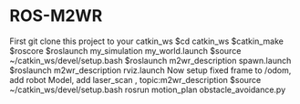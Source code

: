 # ROS-M2WR
First git clone this project to your catkin_ws
$cd catkin_ws
$catkin_make
$roscore
$roslaunch my_simulation my_world.launch
$source ~/catkin_ws/devel/setup.bash
$roslaunch m2wr_description spawn.launch
$roslaunch m2wr_description rviz.launch
Now setup fixed frame to /odom, add robot Model, add laser_scan , topic:m2wr_description
$source ~/catkin_ws/devel/setup.bash
rosrun motion_plan obstacle_avoidance.py
